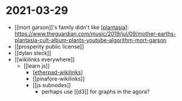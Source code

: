 # 2021-03-29

- [[mort garson]]'s family didn't like [[plantasia]]: https://www.theguardian.com/music/2019/jul/09/mother-earths-plantasia-cult-album-plants-youtube-algorithm-mort-garson
- [[prosperity public license]]
- [[dylan steck]]
- [[wikilinks everywhere]]
  - [[learn js]]
    - [[etherpad-wikilinks]]
    - [[pinafore-wikilinks]]
    - [[js subnodes]]
      - perhaps use [[d3]] for graphs in the agora?

[//begin]: # "Autogenerated link references for markdown compatibility"
[plantasia]: ../plantasia "plantasia"
[etherpad-wikilinks]: ../etherpad-wikilinks "etherpad wikilinks"
[//end]: # "Autogenerated link references"